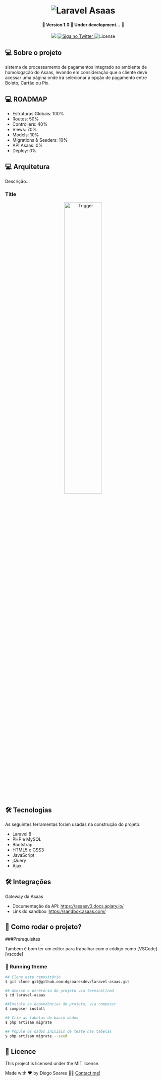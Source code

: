 <h1 align="center">
    <img alt="Laravel Asaas" title="#Zoeweb" src="https://github.com/dgsoaresdev/integrated_total_lead/assets/25693566/c35e8cee-282c-4710-8bb9-6bc23ffdc6b8" />


<h4 align="center"> 
	🚧 Version 1.0 🚀 Under development... 🚧
</h4>

<p align="center">
  
  <img src="https://img.shields.io/static/v1?label=Languages&message=Laravel/PHP/JavaScript/CSS3/HTML5&color=blue&style=flat" />
  	
  <a href="https://twitter.com/DgSoaresDev">
    <img alt="Siga no Twitter" src="https://img.shields.io/twitter/url?url=https://twitter.com/DgSoaresTech">
  </a>
	
   <img alt="License" src="https://img.shields.io/badge/license-MIT-brightgreen">
   
</p>


## 💻 Sobre o projeto
sistema de processamento de pagamentos integrado ao ambiente de homologação do Asaas, levando em consideração que o cliente deve acessar uma página onde irá selecionar a opção de pagamento entre Boleto, Cartão ou Pix.

## 💻 ROADMAP
- Estruturas Globais: 100%
- Routes: 50%
- Controllers: 40%
- Views: 70%
- Models: 10%
- Migrations & Seeders: 10%
- API Asaas: 0%
- Deploy: 0%

## 💻 Arquitetura

Descrição...


### Title

<p align="center">
	<img alt="Trigger" title="#Trigger" src="https://github.com/dgsoaresdev/integrated_total_lead/assets/25693566/c35e8cee-282c-4710-8bb9-6bc23ffdc6b8" width="49%" />
</p>



## 🛠 Tecnologias

As seguintes ferramentas foram usadas na construção do projeto:

- Laravel 8
- PHP e MySQL
- Bootstrap
- HTML5 e CSS3
- JavaScript
- jQuery
- Ajax

## 🛠 Integrações

Gateway da Asaas
- Documentação da API: https://asaasv3.docs.apiary.io/
- Link do sandbox: https://sandbox.asaas.com/


## 🚀 Como rodar o projeto?

###Prerequisites

Também é bom ter um editor para trabalhar com o código como [VSCode][vscode]

### 🎲 Running theme
```bash
## Clone este repositório
$ git clone git@github.com:dgsoaresdev/laravel-asaas.git

## Acesse o diretório do projeto via terminal/cmd
$ cd laravel-asaas

##Instale as dependências do projeto, via composer
$ composer install

## Crie as tabelas do banco dados
$ php artisan migrate

## Popule os dados iniciais de teste nas tabelas
$ php artisan migrate --seed

```

## 📝 Licence

This project is licensed under the MIT license.

Made with ❤️ by Diogo Soares 👋🏽 [Contact me!](https://www.linkedin.com/in/dgsoares/)


